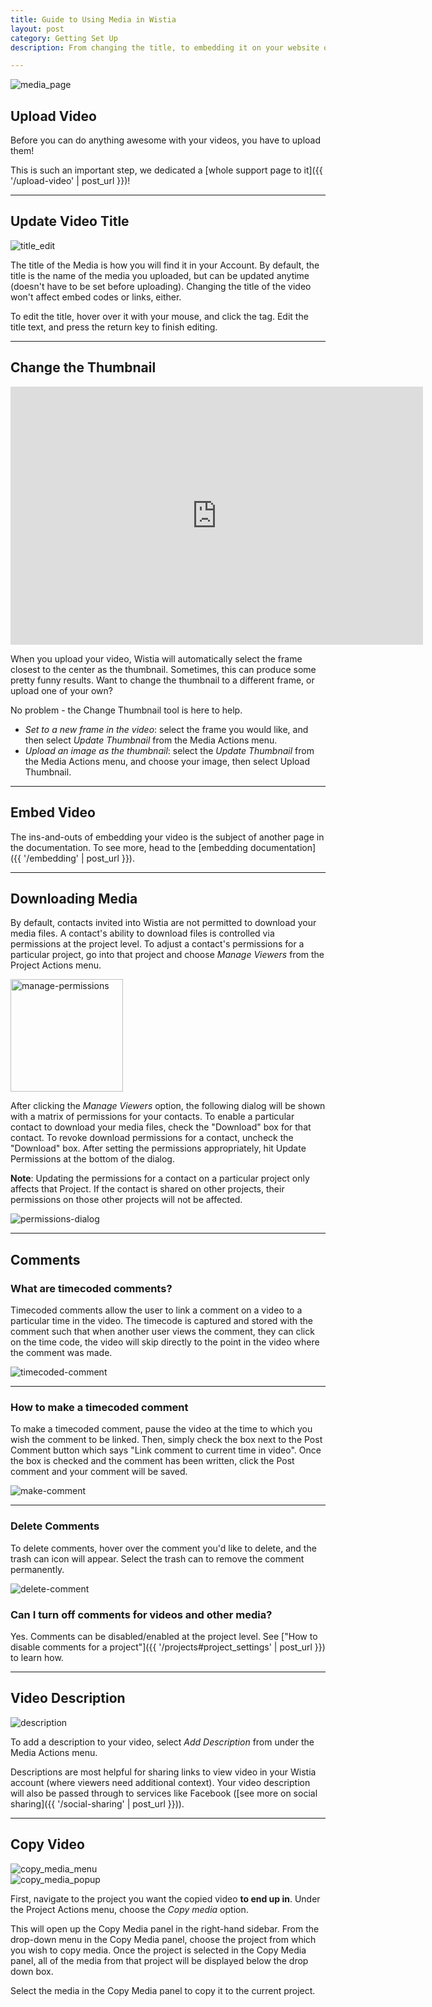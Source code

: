 ```yaml
---
title: Guide to Using Media in Wistia
layout: post
category: Getting Set Up
description: From changing the title, to embedding it on your website or blog, learn all the functionality for uploaded media here.

---
```


<div class="post_image center"><img src="http://embed.wistia.com/deliveries/565ee0a6fd05b56bb9edd4051fadb77e7f97970b.png" alt="media_page" /></div>

## Upload Video

Before you can do anything awesome with your videos, you have to upload them! 

This is such an important step, we dedicated a [whole support page to it]({{ '/upload-video' | post_url }})!

---

## Update Video Title

<div class="post_image float_right"><img src="http://embed.wistia.com/deliveries/6237ca4305b7280113ff157b42bbe9455f28e317.png" alt="title_edit" /></div>

The title of the Media is how you will find it in your Account.  By default, the title is the name of the media you uploaded, but can be updated anytime (doesn't have to be set before uploading). Changing the title of the video won't affect embed codes or links, either.

To edit the title, hover over it with your mouse, and click the <span class="edit_tag"></span> tag. Edit the title text, and press the <span class="code">return</span> key to finish editing.

---

## Change the Thumbnail

<div class="video_embed"><iframe src="http://fast.wistia.com/embed/iframe/05f95d19ea?playerColor=688AAD&version=v1&videoHeight=413&videoWidth=660" allowtransparency="true" frameborder="0" scrolling="no" class="wistia_embed" name="wistia_embed" width="660" height="413"></iframe></div>

When you upload your video, Wistia will automatically select the frame closest to the center as the thumbnail. Sometimes, this can produce some pretty funny results. Want to change the thumbnail to a different frame, or upload one of your own?

No problem - the Change Thumbnail tool is here to help. 

  * *Set to a new frame in the video*: select the frame you would like, and then select *Update Thumbnail* from the <span class="action_menu">Media Actions</span> menu.
  * *Upload an image as the thumbnail*: select the *Update Thumbnail* from the <span class="action_menu">Media Actions</span> menu, and choose your image, then select Upload Thumbnail.


---


## Embed Video

The ins-and-outs of embedding your video is the subject of another page in the documentation. To see more, head to the [embedding documentation]({{ '/embedding' | post_url }}).

---

## Downloading Media 

By default, contacts invited into Wistia are not permitted to download your media files.  A contact's ability to download files is controlled via permissions at the project level.  To adjust a contact's permissions for a particular project, go into that project and choose *Manage Viewers* from the <span class="action_menu">Project Actions</span> menu.

<div class="post_image float_right"><img src="http://embed.wistia.com/deliveries/ef8671f1509055c3d946b29c5f894d0cd36011b4.png" alt="manage-permissions" width="180px" /></div>

After clicking the *Manage Viewers* option, the following dialog will be shown with a matrix of permissions for your contacts.  To enable a particular contact to download your media files, check the "Download" box for that contact.  To revoke download permissions for a contact, uncheck the "Download" box.  After setting the permissions appropriately, hit <span class="faux_button">Update Permissions</span> at the bottom of the dialog.

<div class="clear"></div>

**Note**: Updating the permissions for a contact on a particular project only affects that Project.  If the contact is shared on other projects, their permissions on those other projects will not be affected.

<div class="post_image center"><img src="http://embed.wistia.com/deliveries/9eec03f4f25becaf23e9bf2bb78aaa669873ed6d.png" alt="permissions-dialog" /></div>

---

## Comments

### What are timecoded comments?

Timecoded comments allow the user to link a comment on a video to a particular time in the video.  The timecode is captured and stored with the comment such that when another user views the comment, they can click on the time code, the video will skip directly to the point in the video where the comment was made.

<div class="post_image center"><img src="http://embed.wistia.com/deliveries/05da00993fead0c4d20ab2914f415ee4200d7e87.png" alt="timecoded-comment" /></div>

---

### How to make a timecoded comment

To make a timecoded comment, pause the video at the time to which you wish the comment to be linked.  Then, simply check the box next to the Post Comment button which says "Link comment to current time in video".  Once the box is checked and the comment has been written, click the <span class="faux_button">Post comment</span> and your comment will be saved.

<div class="post_image center"><img src="http://embed.wistia.com/deliveries/98a66b9660a799dc284bcf3d0b97f8b4c7bc9176.png" alt="make-comment" /></div>

---

### Delete Comments

To delete comments, hover over the comment you'd like to delete, and the trash can icon will appear. Select the trash can to remove the comment permanently.

<div class="post_image center"><img src="http://embed.wistia.com/deliveries/53ca66ac5b6fb55713c9b3b274be578c9f3fd59e.png" alt="delete-comment" /></div>

### Can I turn off comments for videos and other media?

Yes. Comments can be disabled/enabled at the project level.  See ["How to disable comments for a project"]({{ '/projects#project_settings' | post_url }}) to learn how.

---

## Video Description

<div class="post_image float_right"><img src="http://embed.wistia.com/deliveries/8d15638f5950a8c0773ebbbe974b9dcc7c0525c2.png" alt="description" /></div>

To add a description to your video, select *Add Description* from under the <span class="action_menu">Media Actions</span> menu.

Descriptions are most helpful for sharing links to view video in your Wistia account (where viewers need additional context). Your video description will also be passed through to services like Facebook ([see more on social sharing]({{ '/social-sharing' | post_url }})). 

---

## Copy Video

<div class="post_image float_right"><img src="http://embed.wistia.com/deliveries/13c548876a74d57756358e445cc1c81fda810144.png" alt="copy_media_menu" /></div>

<div class="post_image float_right"><img src="http://embed.wistia.com/deliveries/291a422b9c226d33d9c44a30539e42f4e4627b04.png" alt="copy_media_popup" /></div>

First, navigate to the project you want the copied video **to end up in**.  Under the <span class="action_menu">Project Actions</span> menu, choose the *Copy media* option.

This will open up the Copy Media panel in the right-hand sidebar.  From the drop-down menu in the Copy Media panel, choose the project from which you wish to copy media.  Once the project is selected in the Copy Media panel, all of the media from that project will be displayed below the drop down box.

Select the media in the Copy Media panel to copy it to the current project.

